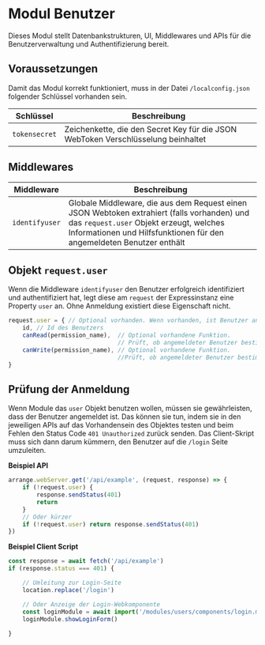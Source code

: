 # Modul Benutzer

Dieses Modul stellt Datenbankstrukturen, UI, Middlewares und APIs für die Benutzerverwaltung und Authentifizierung bereit.

## Voraussetzungen

Damit das Modul korrekt funktioniert, muss in der Datei `/localconfig.json` folgender Schlüssel vorhanden sein.

|Schlüssel|Beschreibung|
|---|---|
|`tokensecret`|Zeichenkette, die den Secret Key für die JSON WebToken Verschlüsselung beinhaltet|

## Middlewares

|Middleware|Beschreibung|
|---|---|
|`identifyuser`|Globale Middleware, die aus dem Request einen JSON Webtoken extrahiert (falls vorhanden) und das `request.user` Objekt erzeugt, welches Informationen und Hilfsfunktionen für den angemeldeten Benutzer enthält|

## Objekt `request.user`

Wenn die Middleware `identifyuser` den Benutzer erfolgreich identifiziert und authentifiziert hat, legt diese am `request` der Expressinstanz eine Property `user` an.
Ohne Anmeldung existiert diese Eigenschaft nicht.

```js
request.user = { // Optional vorhanden. Wenn vorhanden, ist Benutzer angemeldet
    id, // Id des Benutzers
    canRead(permission_name),  // Optional vorhandene Funktion. 
                               // Prüft, ob angemeldeter Benutzer bestimmte Leseberechtigung hat
    canWrite(permission_name), // Optional vorhandene Funktion. 
                               //Prüft, ob angemeldeter Benutzer bestimmte Schreibberechtigung hat
}
```

## Prüfung der Anmeldung

Wenn Module das `user` Objekt benutzen wollen, müssen sie gewährleisten, dass der Benutzer angemeldet ist.
Das können sie tun, indem sie in den jeweiligen APIs auf das Vorhandensein des Objektes testen und beim Fehlen den Status Code `401 Unauthorized` zurück senden.
Das Client-Skript muss sich dann darum kümmern, den Benutzer auf die `/login` Seite umzuleiten.

**Beispiel API**

```js
arrange.webServer.get('/api/example', (request, response) => {
    if (!request.user) {
        response.sendStatus(401)
        return
    }
    // Oder kürzer
    if (!request.user) return response.sendStatus(401)
})
```

**Beispiel Client Script**

```js
const response = await fetch('/api/example')
if (response.status === 401) {

    // Umleitung zur Login-Seite
    location.replace('/login')

    // Oder Anzeige der Login-Webkomponente
    const loginModule = await import('/modules/users/components/login.mjs')
    loginModule.showLoginForm()
    
}